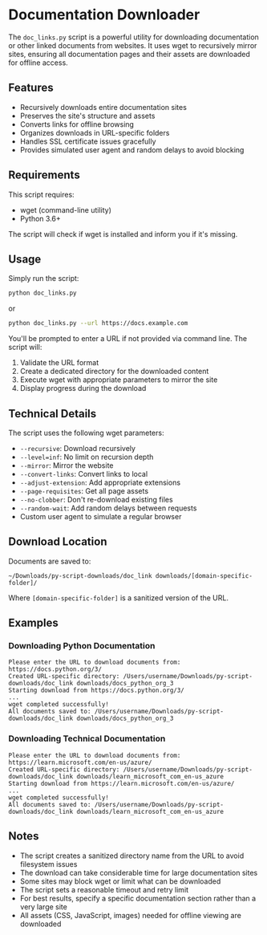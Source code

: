 # Documentation Downloader

The `doc_links.py` script is a powerful utility for downloading documentation or other linked documents from websites. It uses wget to recursively mirror sites, ensuring all documentation pages and their assets are downloaded for offline access.

## Features

- Recursively downloads entire documentation sites
- Preserves the site's structure and assets
- Converts links for offline browsing
- Organizes downloads in URL-specific folders
- Handles SSL certificate issues gracefully
- Provides simulated user agent and random delays to avoid blocking

## Requirements

This script requires:
- wget (command-line utility)
- Python 3.6+

The script will check if wget is installed and inform you if it's missing.

## Usage

Simply run the script:

```bash
python doc_links.py
```

or

```bash
python doc_links.py --url https://docs.example.com
```

You'll be prompted to enter a URL if not provided via command line. The script will:
1. Validate the URL format
2. Create a dedicated directory for the downloaded content
3. Execute wget with appropriate parameters to mirror the site
4. Display progress during the download

## Technical Details

The script uses the following wget parameters:
- `--recursive`: Download recursively
- `--level=inf`: No limit on recursion depth
- `--mirror`: Mirror the website
- `--convert-links`: Convert links to local
- `--adjust-extension`: Add appropriate extensions
- `--page-requisites`: Get all page assets
- `--no-clobber`: Don't re-download existing files
- `--random-wait`: Add random delays between requests
- Custom user agent to simulate a regular browser

## Download Location

Documents are saved to:
```
~/Downloads/py-script-downloads/doc_link downloads/[domain-specific-folder]/
```

Where `[domain-specific-folder]` is a sanitized version of the URL.

## Examples

### Downloading Python Documentation

```
Please enter the URL to download documents from: https://docs.python.org/3/
Created URL-specific directory: /Users/username/Downloads/py-script-downloads/doc_link downloads/docs_python_org_3
Starting download from https://docs.python.org/3/
...
wget completed successfully!
All documents saved to: /Users/username/Downloads/py-script-downloads/doc_link downloads/docs_python_org_3
```

### Downloading Technical Documentation

```
Please enter the URL to download documents from: https://learn.microsoft.com/en-us/azure/
Created URL-specific directory: /Users/username/Downloads/py-script-downloads/doc_link downloads/learn_microsoft_com_en-us_azure
Starting download from https://learn.microsoft.com/en-us/azure/
...
wget completed successfully!
All documents saved to: /Users/username/Downloads/py-script-downloads/doc_link downloads/learn_microsoft_com_en-us_azure
```

## Notes

- The script creates a sanitized directory name from the URL to avoid filesystem issues
- The download can take considerable time for large documentation sites
- Some sites may block wget or limit what can be downloaded
- The script sets a reasonable timeout and retry limit
- For best results, specify a specific documentation section rather than a very large site
- All assets (CSS, JavaScript, images) needed for offline viewing are downloaded 